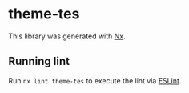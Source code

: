 # theme-tes

This library was generated with [Nx](https://nx.dev).

## Running lint

Run `nx lint theme-tes` to execute the lint via [ESLint](https://eslint.org/).
